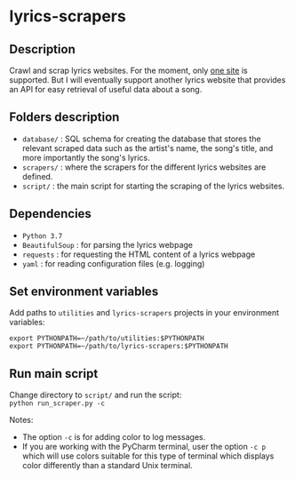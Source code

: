 # lyrics-scrapers
## Description
Crawl and scrap lyrics websites. For the moment, only [one site](https://bit.ly/2k5r0SX) 
is supported. But I will eventually support another lyrics website that provides 
an API for easy retrieval of useful data about a song.
## Folders description
* `database/` : SQL schema for creating the database that stores the relevant
scraped data such as the artist's name, the song's title, and more importantly
the song's lyrics.
* `scrapers/` : where the scrapers for the different lyrics websites are defined.
* `script/` : the main script for starting the scraping of the lyrics websites.
## Dependencies
* `Python 3.7`
* `BeautifulSoup` : for parsing the lyrics webpage
* `requests` : for requesting the HTML content of a lyrics webpage
* `yaml` : for reading configuration files (e.g. logging)
## Set environment variables
Add paths to `utilities` and `lyrics-scrapers` projects in your environment 
variables:
```commandline
export PYTHONPATH=~/path/to/utilities:$PYTHONPATH
export PYTHONPATH=~/path/to/lyrics-scrapers:$PYTHONPATH
``` 
## Run main script
Change directory to `script/` and run the script:  
`python run_scraper.py -c`

Notes:
* The option `-c` is for adding color to log messages. 
* If you are working with the PyCharm terminal, user the option `-c p` which 
will use colors suitable for this type of terminal which displays color 
differently than a standard Unix terminal.
